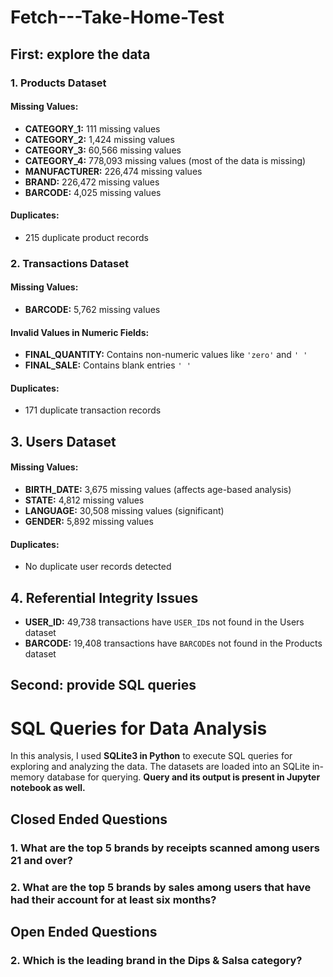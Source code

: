 # Fetch---Take-Home-Test

## First: explore the data

### 1. Products Dataset
#### Missing Values:
- **CATEGORY_1:** 111 missing values  
- **CATEGORY_2:** 1,424 missing values  
- **CATEGORY_3:** 60,566 missing values  
- **CATEGORY_4:** 778,093 missing values (most of the data is missing)  
- **MANUFACTURER:** 226,474 missing values  
- **BRAND:** 226,472 missing values  
- **BARCODE:** 4,025 missing values  

#### Duplicates:
- 215 duplicate product records  


### 2. Transactions Dataset
#### Missing Values:
- **BARCODE:** 5,762 missing values  

#### Invalid Values in Numeric Fields:
- **FINAL_QUANTITY:** Contains non-numeric values like `'zero'` and `' '`  
- **FINAL_SALE:** Contains blank entries `' '` 

#### Duplicates:
- 171 duplicate transaction records


## 3. Users Dataset
#### Missing Values:
- **BIRTH_DATE:** 3,675 missing values (affects age-based analysis)  
- **STATE:** 4,812 missing values  
- **LANGUAGE:** 30,508 missing values (significant)  
- **GENDER:** 5,892 missing values  

#### Duplicates:
- No duplicate user records detected


## 4. Referential Integrity Issues
- **USER_ID:** 49,738 transactions have `USER_ID`s not found in the Users dataset  
- **BARCODE:** 19,408 transactions have `BARCODE`s not found in the Products dataset

## Second:  provide SQL queries

# SQL Queries for Data Analysis
In this analysis, I used **SQLite3 in Python** to execute SQL queries for exploring and analyzing the data. The datasets are loaded into an SQLite in-memory database for querying. **Query and its output is present in Jupyter notebook as well.**

## **Closed Ended Questions**
### 1. What are the top 5 brands by receipts scanned among users 21 and over?
### 2. What are the top 5 brands by sales among users that have had their account for at least six months?

## **Open Ended Questions**
### 2. Which is the leading brand in the Dips & Salsa category?




